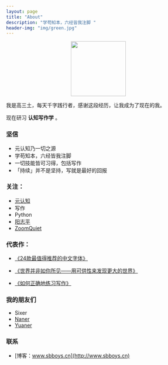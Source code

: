 ```yaml
---
layout: page
title: "About"
description: "学苟知本，六经皆我注脚 "
header-img: "img/green.jpg"
---
```



<center>
    <p><img src="http://g.picphotos.baidu.com/album/s%3D1400%3Bq%3D90/sign=94add9bb758b4710ca2ff9c8f3fef88c/6a63f6246b600c33a948ff521d4c510fd9f9a172.jpg" align="center" width="150px" height="150px"></p>
</center>

我是高三土，每天千字践行者，感谢这段经历，让我成为了现在的我。

现在研习 **认知写作学** 。

### 坚信


- 元认知乃一切之源
- 学苟知本，六经皆我注脚 
- 一切技能皆可习得，包括写作
- 「持续」并不是坚持，写就是最好的回报


### 关注：


- [元认知](http://www.mesule.com/)
- 写作
- Python
- [阳志平](http://www.yangzhiping.com/)
- [ZoomQuiet](http://blog.zoomquiet.io/)




### 代表作：

- [《24款最值得推荐的中文字体》](http://cnfeat.com/blog/2015/05/22/a-24-chinese-fonts/)

- [《世界并非如你所见——用可供性来发现更大的世界》](http://cnfeat.com/blog/2015/05/01/affordance/)

- [《如何正确地练习写作》](http://cnfeat.com/blog/2015/03/02/how-to-write/)


### 我的朋友们

- <a target="_blank" href="http://mail.qq.com/cgi-bin/qm_share?t=qm_mailme&email=j_7j5uPg_er94OHovry_u8-55v_h-v6h7ODi" style="text-decoration:none;">Sixer</a>
- [Naner](http://caos.me)
- [Yuaner](http://azeril.me)

### 联系

- [博客：www.sbboys.cn](http://www.sbboys.cn)

